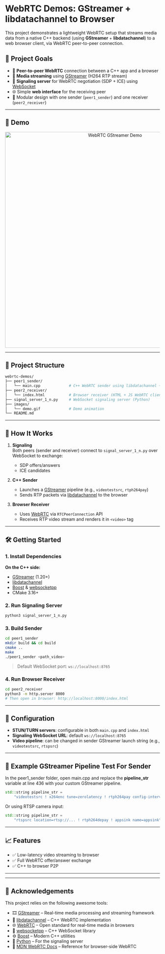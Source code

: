 
# WebRTC Demos: GStreamer + libdatachannel to Browser

This project demonstrates a lightweight WebRTC setup that streams media data from a native C++ backend (using **GStreamer** + **libdatachannel**) to a web browser client, via WebRTC peer-to-peer connection.

## 🎯 Project Goals

- 🔄 **Peer-to-peer WebRTC** connection between a C++ app and a browser
- 🎥 **Media streaming** using [GStreamer](https://gstreamer.freedesktop.org/) (H264 RTP stream)
- 📡 **Signaling server** for WebRTC negotiation (SDP + ICE) using [WebSocket](https://developer.mozilla.org/en-US/docs/Web/API/WebSockets_API)
- 🌐 Simple **web interface** for the receiving peer
- 🔧 Modular design with one sender (`peer1_sender`) and one receiver (`peer2_receiver`)

---

## 📸 Demo

<p align="center">
  <img src="images/demo.gif" width="700" alt="WebRTC GStreamer Demo"/>
</p>

---

## 📁 Project Structure

```bash
webrtc-demos/
├── peer1_sender/
│   └── main.cpp             # C++ WebRTC sender using libdatachannel + GStreamer
├── peer2_receiver/
│   └── index.html           # Browser receiver (HTML + JS WebRTC client)
├── signal_server_1_n.py     # WebSocket signaling server (Python)
├── images/
│   └── demo.gif             # Demo animation
└── README.md                
```

---

## 🚀 How It Works

1. **Signaling**  
   Both peers (sender and receiver) connect to `signal_server_1_n.py` over WebSocket to exchange:
   - SDP offers/answers
   - ICE candidates

2. **C++ Sender**  
   - Launches a [GStreamer](https://gstreamer.freedesktop.org/) pipeline (e.g., `videotestsrc`, `rtph264pay`)
   - Sends RTP packets via [libdatachannel](https://github.com/paullouisageneau/libdatachannel) to the browser

3. **Browser Receiver**  
   - Uses [WebRTC](https://webrtc.org/) via `RTCPeerConnection` API
   - Receives RTP video stream and renders it in `<video>` tag

---

## 🛠️ Getting Started

### 1. Install Dependencies

**On the C++ side:**

- [GStreamer](https://gstreamer.freedesktop.org/) (1.20+)
- [libdatachannel](https://github.com/paullouisageneau/libdatachannel)
- [Boost](https://www.boost.org/) & [websocketpp](https://github.com/zaphoyd/websocketpp)
- CMake 3.16+

### 2. Run Signaling Server

```bash
python3 signal_server_1_n.py
```


### 3. Build Sender

```bash
cd peer1_sender
mkdir build && cd build
cmake ..
make
./peer1_sender <path_video>
```



> Default WebSocket port: `ws://localhost:8765`

### 4. Run Browser Receiver

```bash
cd peer2_receiver
python3 -m http.server 8000
# Then open in browser: http://localhost:8000/index.html
```

---

## 🔧 Configuration

- **STUN/TURN servers**: configurable in both `main.cpp` and `index.html`
- **Signaling WebSocket URL**: default `ws://localhost:8765`
- **Video pipeline**: can be changed in sender GStreamer launch string (e.g., `videotestsrc`, `rtspsrc`)

---

## 🧪 Example GStreamer Pipeline Test For Sender
 
In the peer1_sender folder, open main.cpp and replace the **pipeline_str** variable at line 436 with your custom GStreamer pipeline.

```cpp
std::string pipeline_str =
    "videotestsrc ! x264enc tune=zerolatency ! rtph264pay config-interval=1 pt=96 ! appsink name=appsink";
```

Or using RTSP camera input:

```cpp
std::string pipeline_str =
    "rtspsrc location=rtsp://... ! rtph264depay ! appsink name=appsink";
```

---

## 📈 Features

- ✅ Low-latency video streaming to browser
- ✅ Full WebRTC offer/answer exchange
- ✅ C++ to browser P2P

---



---

## 🙏 Acknowledgements

This project relies on the following awesome tools:

- 🎞️ [GStreamer](https://gstreamer.freedesktop.org/) – Real-time media processing and streaming framework
- 📡 [libdatachannel](https://github.com/paullouisageneau/libdatachannel) – C++ WebRTC implementation
- 🌐 [WebRTC](https://webrtc.org/) – Open standard for real-time media in browsers
- 🔌 [websocketpp](https://github.com/zaphoyd/websocketpp) – C++ WebSocket library
- ⚙️ [Boost](https://www.boost.org/) – Modern C++ utilities
- 🐍 [Python](https://www.python.org/) – For the signaling server
- 🧪 [MDN WebRTC Docs](https://developer.mozilla.org/en-US/docs/Web/API/WebRTC_API) – Reference for browser-side WebRTC